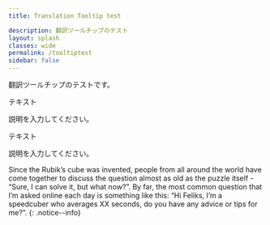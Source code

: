 ```yaml
---
title: Translation Tooltip test

description: 翻訳ツールチップのテスト
layout: splash
classes: wide
permalink: /tooltiptest
sidebar: false
---
```

翻訳ツールチップのテストです。

<div class="tooltip1">
    <p>テキスト</p>
    <div class="description1">説明を入力してください。 </div>
</div>

<div class="tooltip1">
    <p>テキスト</p>
    <div class="description1">説明を入力してください。 </div>
</div>

Since the Rubik’s cube was invented, people from all around the world have come together to discuss the question almost as old as the puzzle itself - “Sure, I can solve it, but what now?”. By far, the most common question that I’m asked online each day is something like this: “Hi Feliks, I’m a speedcuber who averages XX seconds, do you have any advice or tips for me?”. 
{: .notice--info}